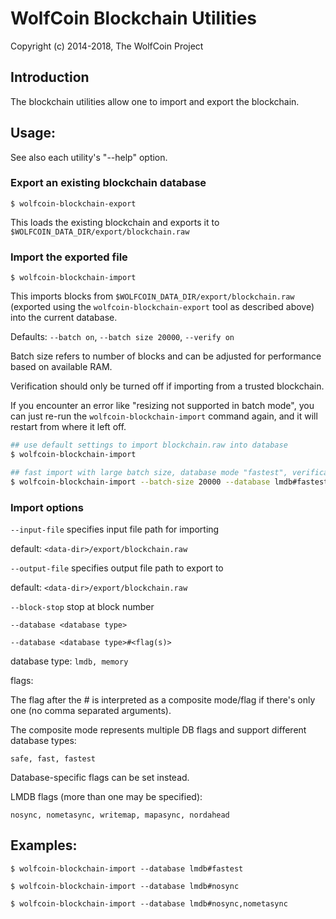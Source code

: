 # WolfCoin Blockchain Utilities

Copyright (c) 2014-2018, The WolfCoin Project

## Introduction

The blockchain utilities allow one to import and export the blockchain.

## Usage:

See also each utility's "--help" option.

### Export an existing blockchain database

`$ wolfcoin-blockchain-export`

This loads the existing blockchain and exports it to `$WOLFCOIN_DATA_DIR/export/blockchain.raw`

### Import the exported file

`$ wolfcoin-blockchain-import`

This imports blocks from `$WOLFCOIN_DATA_DIR/export/blockchain.raw` (exported using the
`wolfcoin-blockchain-export` tool as described above) into the current database.

Defaults: `--batch on`, `--batch size 20000`, `--verify on`

Batch size refers to number of blocks and can be adjusted for performance based on available RAM.

Verification should only be turned off if importing from a trusted blockchain.

If you encounter an error like "resizing not supported in batch mode", you can just re-run
the `wolfcoin-blockchain-import` command again, and it will restart from where it left off.

```bash
## use default settings to import blockchain.raw into database
$ wolfcoin-blockchain-import

## fast import with large batch size, database mode "fastest", verification off
$ wolfcoin-blockchain-import --batch-size 20000 --database lmdb#fastest --verify off

```

### Import options

`--input-file`
specifies input file path for importing

default: `<data-dir>/export/blockchain.raw`

`--output-file`
specifies output file path to export to

default: `<data-dir>/export/blockchain.raw`

`--block-stop`
stop at block number

`--database <database type>`

`--database <database type>#<flag(s)>`

database type: `lmdb, memory`

flags:

The flag after the # is interpreted as a composite mode/flag if there's only
one (no comma separated arguments).

The composite mode represents multiple DB flags and support different database types:

`safe, fast, fastest`

Database-specific flags can be set instead.

LMDB flags (more than one may be specified):

`nosync, nometasync, writemap, mapasync, nordahead`

## Examples:

```
$ wolfcoin-blockchain-import --database lmdb#fastest

$ wolfcoin-blockchain-import --database lmdb#nosync

$ wolfcoin-blockchain-import --database lmdb#nosync,nometasync
```
